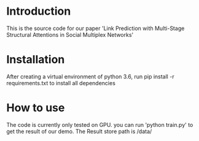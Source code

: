 # Introduction
This is the source code for our paper 'Link Prediction with Multi-Stage Structural Attentions in Social Multiplex Networks'
# Installation
After creating a virtual environment of python 3.6, run pip install -r requirements.txt to install all dependencies
# How to use
The code is currently only tested on GPU.
you can run 'python train.py' to get the result of our demo. The Result store path is /data/
